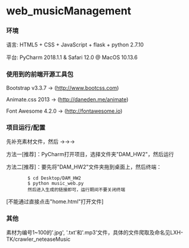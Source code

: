 # web_musicManagement

### 环境
语言: HTML5 + CSS + JavaScript + flask + python 2.7.10
  
平台: PyCharm 2018.1.1 & Safari 12.0 @ MacOS 10.13.6

### 使用到的前端开源工具包
Bootstrap v3.3.7 -> (http://www.bootcss.com)
  
Animate.css 2013 -> (http://daneden.me/animate)
  
Font Awesome 4.2.0 -> (http://fontawesome.io)

### 项目运行/配置
先补充素材文件，然后 ->->->

方法一[推荐]：PyCharm打开项目，选择文件夹"DAM_HW2"，然后运行
  
方法二[推荐]：要先将"DAM_HW2"文件夹拖到桌面上，然后终端：
  
			$ cd Desktop/DAM_HW2
			$ python music_web.py
			然后进入生成的链接即可，运行期间不要关闭终端
  [不能通过直接点击"home.html"打开文件]

### 其他
素材为编号1~100的'.jpg', '.txt'和'.mp3'文件，具体的文件爬取及命名见LXH-TK/crawler_neteaseMusic
  
